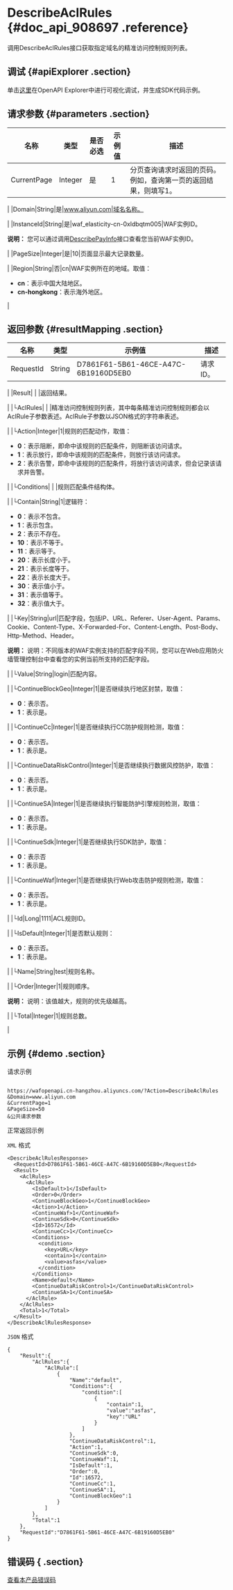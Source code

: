 # DescribeAclRules {#doc_api_908697 .reference}

调用DescribeAclRules接口获取指定域名的精准访问控制规则列表。

## 调试 {#apiExplorer .section}

单击[这里](https://api.aliyun.com/#product=waf-openapi&api=DescribeAclRules)在OpenAPI Explorer中进行可视化调试，并生成SDK代码示例。

## 请求参数 {#parameters .section}

|名称|类型|是否必选|示例值|描述|
|--|--|----|---|--|
|CurrentPage|Integer|是|1|分页查询请求时返回的页码。例如，查询第一页的返回结果，则填写1。

 |
|Domain|String|是|www.aliyun.com|域名名称。

 |
|InstanceId|String|是|waf\_elasticity-cn-0xldbqtm005|WAF实例ID。

 **说明：** 您可以通过调用[DescribePayInfo](~~86651~~)接口查看您当前WAF实例ID。

 |
|PageSize|Integer|是|10|页面显示最大记录数量。

 |
|Region|String|否|cn|WAF实例所在的地域。取值：

 -   **cn**：表示中国大陆地区。
-   **cn-hongkong**：表示海外地区。

 |

## 返回参数 {#resultMapping .section}

|名称|类型|示例值|描述|
|--|--|---|--|
|RequestId|String|D7861F61-5B61-46CE-A47C-6B19160D5EB0|请求ID。

 |
|Result| | |返回结果。

 |
|└AclRules| | |精准访问控制规则列表，其中每条精准访问控制规则都会以AclRule子参数表述。AclRule子参数以JSON格式的字符串表述。

 |
|└Action|Integer|1|规则的匹配动作，取值：

 -   **0**：表示阻断，即命中该规则的匹配条件，则阻断该访问请求。
-   **1**：表示放行，即命中该规则的匹配条件，则放行该访问请求。
-   **2**：表示告警，即命中该规则的匹配条件，将放行该访问请求，但会记录该请求并告警。

 |
|└Conditions| | |规则匹配条件结构体。

 |
|└Contain|String|1|逻辑符：

 -   **0**：表示不包含。
-   **1**：表示包含。
-   **2**：表示不存在。
-   **10**：表示不等于。
-   **11**：表示等于。
-   **20**：表示长度小于。
-   **21**：表示长度等于。
-   **22**：表示长度大于。
-   **30**：表示值小于。
-   **31**：表示值等于。
-   **32**：表示值大于。

 |
|└Key|String|url|匹配字段，包括IP、URL、Referer、User-Agent、Params、Cookie、Content-Type、X-Forwarded-For、Content-Length、Post-Body、Http-Method、Header。

 **说明：** 说明：不同版本的WAF实例支持的匹配字段不同，您可以在Web应用防火墙管理控制台中查看您的实例当前所支持的匹配字段。

 |
|└Value|String|login|匹配内容。

 |
|└ContinueBlockGeo|Integer|1|是否继续执行地区封禁，取值：

 -   **0**：表示否。
-   **1**：表示是。

 |
|└ContinueCc|Integer|1|是否继续执行CC防护规则检测，取值：

 -   **0**：表示否。
-   **1**：表示是。

 |
|└ContinueDataRiskControl|Integer|1|是否继续执行数据风控防护，取值：

 -   **0**：表示否。
-   **1**：表示是。

 |
|└ContinueSA|Integer|1|是否继续执行智能防护引擎规则检测，取值：

 -   **0**：表示否。
-   **1**：表示是。

 |
|└ContinueSdk|Integer|1|是否继续执行SDK防护，取值：

 -   **0**：表示否
-   **1**：表示是。

 |
|└ContinueWaf|Integer|1|是否继续执行Web攻击防护规则检测，取值：

 -   **0**：表示否。
-   **1**：表示是。

 |
|└Id|Long|1111|ACL规则ID。

 |
|└IsDefault|Integer|1|是否默认规则：

 -   **0**：表示否。
-   **1**：表示是。

 |
|└Name|String|test|规则名称。

 |
|└Order|Integer|1|规则顺序。

 **说明：** 说明：该值越大，规则的优先级越高。

 |
|└Total|Integer|1|规则总数。

 |

## 示例 {#demo .section}

请求示例

``` {#request_demo}

https://wafopenapi.cn-hangzhou.aliyuncs.com/?Action=DescribeAclRules
&Domain=www.aliyun.com
&CurrentPage=1
&PageSize=50
&公共请求参数

```

正常返回示例

`XML` 格式

``` {#xml_return_success_demo}
<DescribeAclRulesResponse>
  <RequestId>D7861F61-5B61-46CE-A47C-6B19160D5EB0</RequestId>
  <Result>
    <AclRules>
      <AclRule>
        <IsDefault>1</IsDefault>
        <Order>0</Order>
        <ContinueBlockGeo>1</ContinueBlockGeo>
        <Action>1</Action>
        <ContinueWaf>1</ContinueWaf>
        <ContinueSdk>0</ContinueSdk>
        <Id>16572</Id>
        <ContinueCc>1</ContinueCc>
        <Conditions>
          <condition>
            <key>URL</key>
            <contain>1</contain>
            <value>asfas</value>
          </condition>
        </Conditions>
        <Name>default</Name>
        <ContinueDataRiskControl>1</ContinueDataRiskControl>
        <ContinueSA>1</ContinueSA>
      </AclRule>
    </AclRules>
    <Total>1</Total>
  </Result>
</DescribeAclRulesResponse>

```

`JSON` 格式

``` {#json_return_success_demo}
{
	"Result":{
		"AclRules":{
			"AclRule":[
				{
					"Name":"default",
					"Conditions":{
						"condition":[
							{
								"contain":1,
								"value":"asfas",
								"key":"URL"
							}
						]
					},
					"ContinueDataRiskControl":1,
					"Action":1,
					"ContinueSdk":0,
					"ContinueWaf":1,
					"IsDefault":1,
					"Order":0,
					"Id":16572,
					"ContinueCc":1,
					"ContinueSA":1,
					"ContinueBlockGeo":1
				}
			]
		},
		"Total":1
	},
	"RequestId":"D7861F61-5B61-46CE-A47C-6B19160D5EB0"
}
```

## 错误码 { .section}

[查看本产品错误码](https://error-center.aliyun.com/status/product/waf-openapi)


